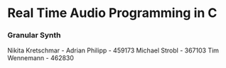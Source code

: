 # Real Time Audio Programming in C

### Granular Synth
Nikita Kretschmar - 
Adrian Philipp - 459173
Michael Strobl - 367103
Tim Wennemann - 462830 